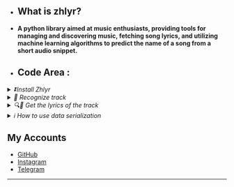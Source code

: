 - ## What is zhlyr?
- **A python library aimed at music enthusiasts, providing tools for managing and discovering music, fetching song lyrics, and utilizing machine learning algorithms to predict the name of a song from a short audio snippet.**
- ## Code Area :

<details> 
<summary>
<i>⏬Install Zhlyr</i>
</summary>

```shell
💲pip install zhlyr
```

---

</details>

<details>
  <summary>
  <i>🎵 Recognize track</i>
  </summary>
  <br>Recognize a track based on a file</br>

```python3
  # Get full track json response object info

  import asynico
  from zhlyr import Reconize
  data = '/root/user/dir/simple.mp3'
  async def get_info():
    reco = await Reconize(data)
    print(reco.json())
  loop = asynico.new_event_loop()
  loop.run_until_complete(get_info)

  # You can get respnose info as string response 
  reco = Reconize(data)
  print(reco.text)
```

---

</details>

<details>
  <summary>
  <i>🔍🎼 Get the lyrics of the track </i>
  </summary>
  <br>

  Get lyrics from title of the track
  `</br>`

```python3
  from zhlyr import ZhLyr
  lyrics = ZhLyr.GetByTitle(title='save your trears',srt=false)
  # :GetByTitle: `title`: str : title of the track to get trrack from it.
  # :GetByTitle: `srt`: bool : if `true` he will return time as `srt` format.
  # :GetByTitle: return json object
  
  for time , lyric in lyrics.items():
    print(f'time {time} >>> lyric : {lyric}')
```

<br>

  Get lyrics from details of track
  `</br>`

```python3
  lyrics = ZhLyr.GetByDetails(title='save your trears',artist='the weeknd',duration='3:35',srt=false)
  # :GetByDetails: `title`: str : title of the track to get trrack from it.
  # :GetByDetails: `artist`: str : artist of the track to get lyrics from it.
  # :GetByDetails: `duration` : Optional[str]=None : duration of the track to get lyrics from it.
  # :GetByDetails: `srt`: bool : if `true` he will return time as `srt` format.
  # :GetByDetails: return json object
  
  for time , lyric in lyrics.items():
    print(f'time {time} >>> lyric : {lyric}')
```

---

</details>

<details>

<summary>
    <i>ℹ️ How to use data serialization </i>
  </summary>
  <br>

  Serialized data from response.
  `</br>`

```python3
  from zhlyr import Serializer
  data = your_json_data
  serialize = Serializer(data)
  print(serialize)
```

<br>

  Get vlue from key with serialized data.
  `</br>`

```python3
  data = {'key1':'hello world!'}
  serialize = Serializer(data)
  print(serialize.key1)
```

---

</details>

## My Accounts

- [GitHub](https://github.com/Gaoc3/)
- [Instagram](https://www.instagram.com/mtsky.sensei/)
- [Telegram](https://nar4nar.t.me)

---
